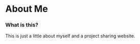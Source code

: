 # About Me

<h3>What is this?</h3>
<p>This is just a little about myself and a project sharing website.</p>
